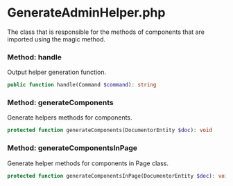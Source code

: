 # GenerateAdminHelper.php

The class that is responsible for the methods of components that are imported using the magic method.

### Method: handle
Output helper generation function.
```php
public function handle(Command $command): string
```

### Method: generateComponents
Generate helpers methods for components.
```php
protected function generateComponents(DocumentorEntity $doc): void
```

### Method: generateComponentsInPage
Generate helper methods for components in Page class.
```php
protected function generateComponentsInPage(DocumentorEntity $doc): void
```

